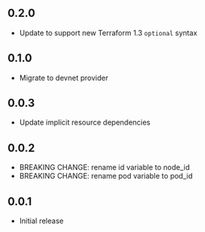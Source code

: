 ## 0.2.0

- Update to support new Terraform 1.3 `optional` syntax

## 0.1.0

- Migrate to devnet provider

## 0.0.3

- Update implicit resource dependencies

## 0.0.2

- BREAKING CHANGE: rename id variable to node_id
- BREAKING CHANGE: rename pod variable to pod_id

## 0.0.1

- Initial release
